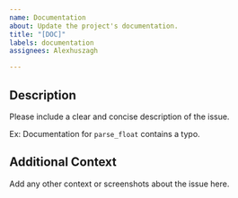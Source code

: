```yaml
---
name: Documentation
about: Update the project's documentation.
title: "[DOC]"
labels: documentation
assignees: Alexhuszagh

---
```


## Description
Please include a clear and concise description of the issue.

Ex: Documentation for `parse_float` contains a typo.

## Additional Context
Add any other context or screenshots about the issue here.
